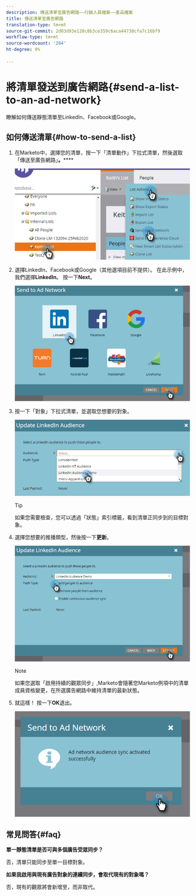 ```yaml
---
description: 傳送清單至廣告網路——行銷人員檔案——產品檔案
title: 傳送清單至廣告網路
translation-type: tm+mt
source-git-commit: 2d03d93e120c8b3ce359c6aca44730cfa7c16bf9
workflow-type: tm+mt
source-wordcount: '204'
ht-degree: 0%

---
```



# 將清單發送到廣告網路{#send-a-list-to-an-ad-network}

瞭解如何傳送靜態清單至LinkedIn、Facebook或Google。

## 如何傳送清單{#how-to-send-a-list}

1. 在Marketo中，選擇您的清單，按一下「清單動作」下拉式清單，然後選取「傳送至廣告網路」**。******

   ![](assets/send-a-list-to-an-ad-network-1.png)

1. 選擇LinkedIn、Facebook或Google（其他選項目前不提供）。 在此示例中，我們選擇&#x200B;**LinkedIn**。 按一下&#x200B;**Next**。

   ![](assets/send-a-list-to-an-ad-network-2.png)

1. 按一下「對象」下拉式清單，並選取您想要的對象。

   ![](assets/send-a-list-to-an-ad-network-3.png)

   >[!TIP]
   >
   >如果您需要檢查，您可以透過「狀態」索引標籤，看到清單正同步到的目標對象。

1. 選擇您想要的推播類型，然後按一下&#x200B;**更新**。

   ![](assets/send-a-list-to-an-ad-network-4.png)

   >[!NOTE]
   >
   >如果您選取「啟用持續的觀眾同步」,Marketo會隨著您Marketo例項中的清單成員資格變更，在所選廣告網路中維持清單的最新狀態。

1. 就這樣！ 按一下&#x200B;**OK**&#x200B;退出。

   ![](assets/send-a-list-to-an-ad-network-5.png)

## 常見問答{#faq}

**單一靜態清單是否可與多個廣告受眾同步？**

否，清單只能同步至單一目標對象。

**如果我啟用與現有廣告對象的連續同步，會取代現有的對象嗎？**

否，現有的觀眾將會新增至，而非取代。
